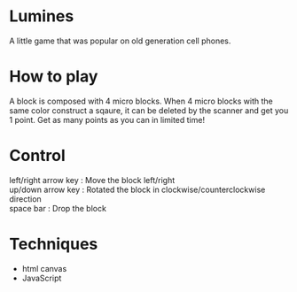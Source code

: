 # Lumines

A little game that was popular on old generation cell phones.

# How to play

A block is composed with 4 micro blocks. When 4 micro blocks with the same color construct a sqaure,
it can be deleted by the scanner and get you 1 point. Get as many points as you can in limited time!

# Control

left/right arrow key : Move the block left/right  
up/down    arrow key : Rotated the block in clockwise/counterclockwise direction  
space bar            : Drop the block

# Techniques

- html canvas
- JavaScript
